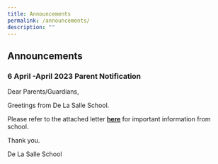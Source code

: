 ```yaml
---
title: Announcements
permalink: /announcements/
description: ""
---
```

## Announcements


### 6 April -April 2023 Parent Notification


Dear Parents/Guardians,

  

Greetings from De La Salle School.

  

Please refer to the attached letter [**here**](/files/6%20april%202023.pdf) for important information from school. 

  

Thank you.

  

De La Salle School